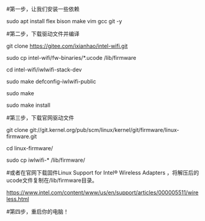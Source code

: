 #第一步，让我们安装一些依赖

sudo apt install flex bison make vim gcc git -y

#第二步，下载驱动文件并编译

git clone https://gitee.com/ixianhao/intel-wifi.git

sudo cp intel-wifi/fw-binaries/*.ucode /lib/firmware

cd intel-wifi/iwlwifi-stack-dev

sudo make defconfig-iwlwifi-public

sudo make

sudo make install

#第三步，下载官网驱动文件


git clone git://git.kernel.org/pub/scm/linux/kernel/git/firmware/linux-firmware.git

cd linux-firmware/

sudo cp iwlwifi-* /lib/firmware/

#或者在官网下载固件Linux Support for Intel® Wireless Adapters ，将解压后的ucode文件复制在/lib/firmware目录。

https://www.intel.com/content/www/us/en/support/articles/000005511/wireless.html

#第四步，重启你的电脑！
